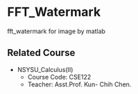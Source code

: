 # FFT_Watermark
fft_watermark for image by matlab

## Related Course
* NSYSU_Calculus(II)
  * Course Code: CSE122
  * Teacher: Asst.Prof. Kun- Chih Chen.
